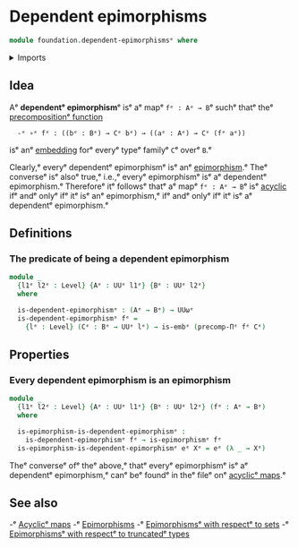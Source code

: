 # Dependent epimorphisms

```agda
module foundation.dependent-epimorphismsᵉ where
```

<details><summary>Imports</summary>

```agda
open import foundation.epimorphismsᵉ
open import foundation.universe-levelsᵉ

open import foundation-core.embeddingsᵉ
open import foundation-core.precomposition-dependent-functionsᵉ
```

</details>

## Idea

Aᵉ **dependentᵉ epimorphism**ᵉ isᵉ aᵉ mapᵉ `fᵉ : Aᵉ → B`ᵉ suchᵉ thatᵉ theᵉ
[precompositionᵉ function](foundation.precomposition-dependent-functions.mdᵉ)

```text
  -ᵉ ∘ᵉ fᵉ : ((bᵉ : Bᵉ) → Cᵉ bᵉ) → ((aᵉ : Aᵉ) → Cᵉ (fᵉ aᵉ))
```

isᵉ anᵉ [embedding](foundation-core.embeddings.mdᵉ) forᵉ everyᵉ typeᵉ familyᵉ `C`ᵉ overᵉ
`B`.ᵉ

Clearly,ᵉ everyᵉ dependentᵉ epimorphismᵉ isᵉ anᵉ
[epimorphism](foundation.epimorphisms.md).ᵉ Theᵉ converseᵉ isᵉ alsoᵉ true,ᵉ i.e.,ᵉ
everyᵉ epimorphismᵉ isᵉ aᵉ dependentᵉ epimorphism.ᵉ Thereforeᵉ itᵉ followsᵉ thatᵉ aᵉ mapᵉ
`fᵉ : Aᵉ → B`ᵉ isᵉ [acyclic](synthetic-homotopy-theory.acyclic-maps.mdᵉ) ifᵉ andᵉ onlyᵉ
ifᵉ itᵉ isᵉ anᵉ epimorphism,ᵉ ifᵉ andᵉ onlyᵉ ifᵉ itᵉ isᵉ aᵉ dependentᵉ epimorphism.ᵉ

## Definitions

### The predicate of being a dependent epimorphism

```agda
module _
  {l1ᵉ l2ᵉ : Level} {Aᵉ : UUᵉ l1ᵉ} {Bᵉ : UUᵉ l2ᵉ}
  where

  is-dependent-epimorphismᵉ : (Aᵉ → Bᵉ) → UUωᵉ
  is-dependent-epimorphismᵉ fᵉ =
    {lᵉ : Level} (Cᵉ : Bᵉ → UUᵉ lᵉ) → is-embᵉ (precomp-Πᵉ fᵉ Cᵉ)
```

## Properties

### Every dependent epimorphism is an epimorphism

```agda
module _
  {l1ᵉ l2ᵉ : Level} {Aᵉ : UUᵉ l1ᵉ} {Bᵉ : UUᵉ l2ᵉ} (fᵉ : Aᵉ → Bᵉ)
  where

  is-epimorphism-is-dependent-epimorphismᵉ :
    is-dependent-epimorphismᵉ fᵉ → is-epimorphismᵉ fᵉ
  is-epimorphism-is-dependent-epimorphismᵉ eᵉ Xᵉ = eᵉ (λ _ → Xᵉ)
```

Theᵉ converseᵉ ofᵉ theᵉ above,ᵉ thatᵉ everyᵉ epimorphismᵉ isᵉ aᵉ dependentᵉ epimorphism,ᵉ
canᵉ beᵉ foundᵉ in theᵉ fileᵉ onᵉ
[acyclicᵉ maps](synthetic-homotopy-theory.acyclic-maps.md).ᵉ

## See also

-ᵉ [Acyclicᵉ maps](synthetic-homotopy-theory.acyclic-maps.mdᵉ)
-ᵉ [Epimorphisms](foundation.epimorphisms.mdᵉ)
-ᵉ [Epimorphismsᵉ with respectᵉ to sets](foundation.epimorphisms-with-respect-to-sets.mdᵉ)
-ᵉ [Epimorphismsᵉ with respectᵉ to truncatedᵉ types](foundation.epimorphisms-with-respect-to-truncated-types.mdᵉ)